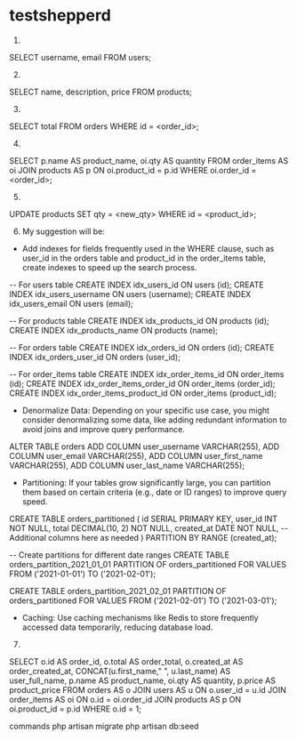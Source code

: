 # testshepperd
 
1)
SELECT username, email
FROM users;

2)
SELECT name, description, price
FROM products;

3)

SELECT total
FROM orders
WHERE id = <order_id>;

4)
SELECT p.name AS product_name, oi.qty AS quantity
FROM order_items AS oi
JOIN products AS p ON oi.product_id = p.id
WHERE oi.order_id = <order_id>;

5)
UPDATE products
SET qty = <new_qty>
WHERE id = <product_id>;

6) My suggestion will be: 

* Add indexes for fields frequently used in the WHERE clause, such as user_id in the orders table and product_id in the order_items table, create indexes to speed up the search process.

-- For users table
CREATE INDEX idx_users_id ON users (id);
CREATE INDEX idx_users_username ON users (username);
CREATE INDEX idx_users_email ON users (email);

-- For products table
CREATE INDEX idx_products_id ON products (id);
CREATE INDEX idx_products_name ON products (name);

-- For orders table
CREATE INDEX idx_orders_id ON orders (id);
CREATE INDEX idx_orders_user_id ON orders (user_id);

-- For order_items table
CREATE INDEX idx_order_items_id ON order_items (id);
CREATE INDEX idx_order_items_order_id ON order_items (order_id);
CREATE INDEX idx_order_items_product_id ON order_items (product_id);

* Denormalize Data: Depending on your specific use case, you might consider denormalizing some data, like adding redundant information to avoid joins and improve query performance.

ALTER TABLE orders
ADD COLUMN user_username VARCHAR(255),
ADD COLUMN user_email VARCHAR(255),
ADD COLUMN user_first_name VARCHAR(255),
ADD COLUMN user_last_name VARCHAR(255);

* Partitioning: If your tables grow significantly large, you can partition them based on certain criteria (e.g., date or ID ranges) to improve query speed.

CREATE TABLE orders_partitioned (
    id SERIAL PRIMARY KEY,
    user_id INT NOT NULL,
    total DECIMAL(10, 2) NOT NULL,
    created_at DATE NOT NULL,
    -- Additional columns here as needed
)
PARTITION BY RANGE (created_at);

-- Create partitions for different date ranges
CREATE TABLE orders_partition_2021_01_01 PARTITION OF orders_partitioned
    FOR VALUES FROM ('2021-01-01') TO ('2021-02-01');

CREATE TABLE orders_partition_2021_02_01 PARTITION OF orders_partitioned
    FOR VALUES FROM ('2021-02-01') TO ('2021-03-01');


* Caching: Use caching mechanisms like Redis to store frequently accessed data temporarily, reducing database load.	

7)
SELECT o.id AS order_id,
       o.total AS order_total,
       o.created_at AS order_created_at,
       CONCAT(u.first_name," ", u.last_name) AS user_full_name,
       p.name AS product_name,
       oi.qty AS quantity,
       p.price AS product_price
FROM orders AS o
JOIN users AS u ON o.user_id = u.id
JOIN order_items AS oi ON o.id = oi.order_id
JOIN products AS p ON oi.product_id = p.id
WHERE o.id = 1;

commands
php artisan migrate
php artisan db:seed
